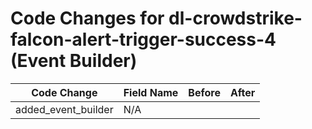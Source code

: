 # Code Changes for dl-crowdstrike-falcon-alert-trigger-success-4 (Event Builder)

| Code Change | Field Name | Before | After |
|-------------|------------|--------|-------|
| added_event_builder | N/A |  |  |
